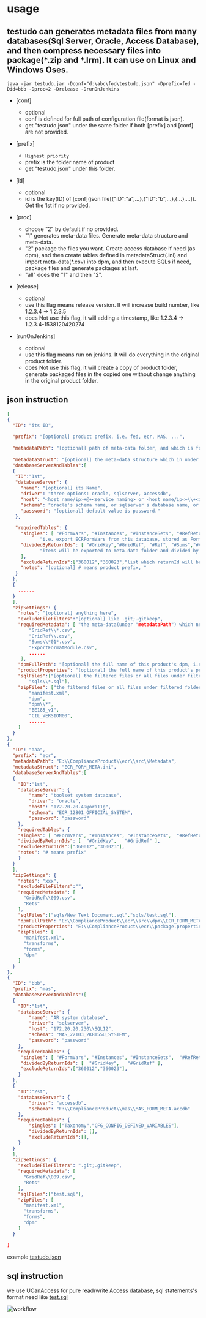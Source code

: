 usage 
===
testudo can generates metadata files from many databases(Sql Server, Oracle, Access Database), and then compress necessary files into package(*.zip and *.lrm). It can use on Linux and Windows Oses.
------
	java -jar testudo.jar -Dconf="d:\abc\foo\testudo.json" -Dprefix=fed -Did=bbb -Dproc=2 -Drelease -DrunOnJenkins

* [conf]
	* optional
	* conf is defined for full path of configuration file(format is json).
	* get "testudo.json" under the same folder if both [prefix] and [conf] are not provided.
	
* [prefix]
    * `Highest priority`
	* prefix is the folder name of product
	* get "testudo.json" under this folder.
    
* [id]
	* optional
	* id is the key(ID) of [conf](json file[{"ID":"a",...},{"ID":"b",...},{...},...]). Get the 1st if no provided.

* [proc]
	* choose "2"  by default if no provided.
	* "1" generates meta-data files. Generate meta-data structure and meta-data.
	* "2" package the files you want. Create access database if need (as dpm), and then create tables defined in metadataStruct(.ini) and import meta-data(*.csv) into dpm, and then execute SQLs if need, package files and generate packages at last.
	* "all" does the "1" and then "2".
    
* [release]
	* optional
	* use this flag means release version. It will increase build number, like 1.2.3.4 -> 1.2.3.5
	* does Not use this flag, it will adding a timestamp, like 1.2.3.4 -> 1.2.3.4-1538120420274

* [runOnJenkins]
	* optional
	* use this flag means run on jenkins. It will do everything in the original product folder.
	* does Not use this flag, it will create a copy of product folder, generate packaged files in the copied one without change anything in the original product folder.


json instruction
-------------------------------------------

```json
[
{
  "ID": "its ID",
  
  "prefix": "[optional] product prefix, i.e. fed, ecr, MAS, ...",
  
  "metadataPath": "[optional] path of meta-data folder, and which is followed product folder structure, i.e. ...\\ComplianceProduct\\fed\\src\\Metadata",
  
  "metadataStruct": "[optional] the meta-data structure which in under "metadataPath", i.e.FED_FORM_META.ini",
  "databaseServerAndTables":[
  {
   "ID":"1st",
   "databaseServer": {
     "name": "[optional] its Name",
     "driver": "three options: oracle, sqlserver, accessdb",
     "host": "<host name/ip>+@+<service naming> or <host name/ip<+\\+<instance name>, i.e. 172.20.20.49@ora11g, 172.20.20.57\\sql2012",
     "schema": "oracle's schema name, or sqlserver's database name, or accessDb's full name, i.e. ECR_12801_OFFICIAL_SYSTEM",
     "password": "[optional] default value is password."
   },
  
   "requiredTables": {
     "singles": [ "#FormVars", "#Instances", "#InstanceSets", "#RefReturns", "#Rets",
     		"i.e. export ECRFormVars from this database, stored as FormVars.csv as meta-data in metadataPath." ],
     "dividedByReturnIds": [ "#GridKey","#GridRef", "#Ref", "#Sums","#Vals","#XVals", "#XVals", 
     		"items will be exported to meta-data folder and divided by returnId, their exported files' name is table name(without #) with returnId like List_440001.csv",
     ],
     "excludeReturnIds":["360012","360023","list which returnId will be excluded"],
     "notes": "[optional] # means product prefix, "
   }
  },
  {
  	......
  }
  ],
  "zipSettings": {
    "notes": "[optional] anything here",
    "excludeFileFilters":"[optional] like .git;.gitkeep",
    "requiredMetadata": [ "the meta-data(under "metadataPath") which need to imported to dpm, make sure they are all csv; it will search src folder and package all named with returnName+_v+version files if you filter some returnId;",
    	"GridRef\\*.csv",
    	"GridRef\\.csv",
    	"Sums\\*01*.csv",
    	"ExportFormatModule.csv",
    	......
     ],
    "dpmFullPath": "[optional] the full name of this product's dpm, i.e. ...\\ComplianceProduct\\fed\\src\\dpm\\FED_FORM_META.accdb",
    "productProperties": "[optional] the full name of this product's properties. i.e. ...\\ComplianceProduct\\fed\\package.properties",
    "sqlFiles":["[optional] the filtered files or all files under filtered folder will be executed on dpm",
    	"sqls\\*.sql"],
    "zipFiles": ["the filtered files or all files under filtered folder will be packaged",
    	"manifest.xml", 
    	"dpm",
    	"dpm\\*",
    	"BE185_v1",
    	"CIL_VERSION00",
    	......
    ]
  }
},
{
  "ID": "aaa",
  "prefix": "ecr",
  "metadataPath": "E:\\ComplianceProduct\\ecr\\src\\Metadata",
  "metadataStruct": "ECR_FORM_META.ini",
  "databaseServerAndTables":[
  {
	"ID":"1st",
	"databaseServer": {
		"name": "toolset system database",
    	"driver": "oracle",
    	"host": "172.20.20.49@ora11g",
    	"schema": "ECR_12801_OFFICIAL_SYSTEM",
    	"password": "password"
	},
	"requiredTables": {
    "singles": [ "#FormVars", "#Instances", "#InstanceSets",  "#RefReturns",  "#Rets"   ],
    "dividedByReturnIds": [  "#GridKey",   "#GridRef" ],
    "excludeReturnIds":["360012","360023"],
    "notes": "# means prefix"
 	}
  }
  ],
  "zipSettings": {
    "notes": "xxx",
    "excludeFileFilters":"",
    "requiredMetadata": [
      "GridRef\\009.csv",
      "Rets"
    ],
    "sqlFiles":["sqls/New Text Document.sql","sqls/test.sql"],
    "dpmFullPath": "E:\\ComplianceProduct\\ecr\\src\\dpm\\ECR_FORM_META.accdb",
    "productProperties": "E:\\ComplianceProduct\\ecr\\package.properties",
    "zipFiles": [
      "manifest.xml",
      "transforms",
      "forms",
      "dpm"
    ]
  }
},
{
  "ID": "bbb",
  "prefix": "mas",
  "databaseServerAndTables":[
  {
	"ID":"1st",
	"databaseServer": {
		"name": "AR system database",
    	"driver": "sqlserver",
    	"host": "172.20.20.230\\SQL12",
    	"schema": "MAS_22103_2K8T55U_SYSTEM",
    	"password": "password"
	},
	"requiredTables": {
     "singles": [ "#FormVars", "#Instances", "#InstanceSets",  "#RefReturns",  "#Rets"   ],
     "dividedByReturnIds": [  "#GridKey",   "#GridRef" ],
     "excludeReturnIds":["360012","360023"],
 	}
  },
  {
	"ID":"2st",
	"databaseServer": {
		"driver": "accessdb",
		"schema": "F:\\ComplianceProduct\\mas\\MAS_FORM_META.accdb"
	},
	"requiredTables": {
		"singles": ["Taxonomy","CFG_CONFIG_DEFINED_VARIABLES"],
		"dividedByReturnIds": [],
		"excludeReturnIds":[],
	}
  }
  ],
  "zipSettings": {
    "excludeFileFilters": ".git;.gitkeep",
    "requiredMetadata": [
      "GridRef\\009.csv",
      "Rets"
    ],
    "sqlFiles":["test.sql"],
    "zipFiles": [
      "manifest.xml",
      "transforms",
      "forms",
      "dpm"
    ]
  }

]
```
example [testudo.json](testudo.json)

sql instruction
-------------------------------------------
we use UCanAccess for pure read/write Access database, sql statements's format need like [test.sql](test.sql)

![workflow](Testudo-workflow.png "testudo workflow")